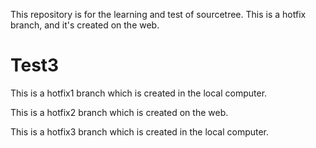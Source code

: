 This repository is for the learning and test of sourcetree.
This is a hotfix branch, and it's created on the web.

# Test3

This is a hotfix1 branch which is created in the local computer.

This is a hotfix2 branch which is created on the web.

This is a hotfix3 branch which is created in the local computer.